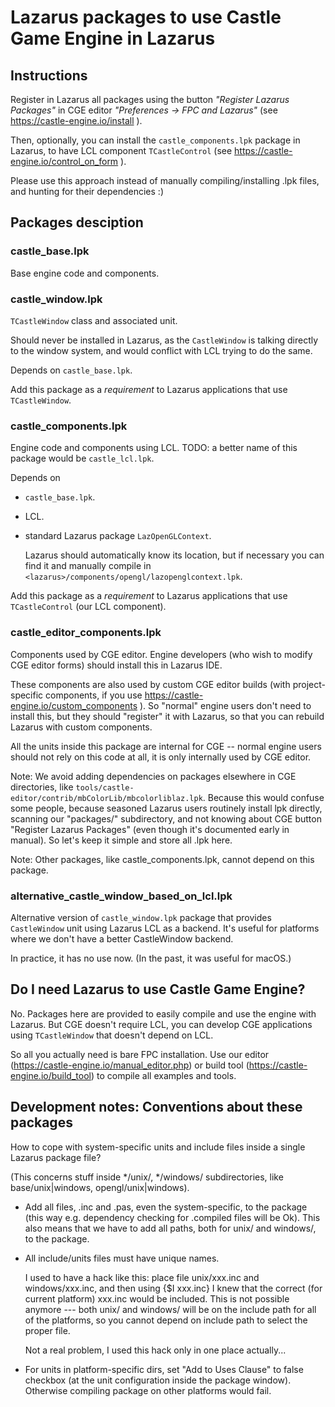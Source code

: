 # Lazarus packages to use Castle Game Engine in Lazarus

## Instructions

Register in Lazarus all packages using the button _"Register Lazarus Packages"_ in CGE editor _"Preferences -> FPC and Lazarus"_ (see https://castle-engine.io/install ).

Then, optionally, you can install the `castle_components.lpk` package in Lazarus, to have LCL component `TCastleControl` (see https://castle-engine.io/control_on_form ).

Please use this approach instead of manually compiling/installing .lpk files, and hunting for their dependencies :)

## Packages desciption

### castle_base.lpk

Base engine code and components.

### castle_window.lpk

`TCastleWindow` class and associated unit.

Should never be installed in Lazarus, as the `CastleWindow` is talking directly to the window system, and would conflict with LCL trying to do the same.

Depends on `castle_base.lpk`.

Add this package as a _requirement_ to Lazarus applications that use `TCastleWindow`.

### castle_components.lpk

Engine code and components using LCL. TODO: a better name of this package would be `castle_lcl.lpk`.

Depends on

- `castle_base.lpk`.

- LCL.

- standard Lazarus package `LazOpenGLContext`.

    Lazarus should automatically know its location, but if necessary you can find it and manually compile in `<lazarus>/components/opengl/lazopenglcontext.lpk`.

Add this package as a _requirement_ to Lazarus applications that use `TCastleControl` (our LCL component).

### castle_editor_components.lpk

Components used by CGE editor. Engine developers (who wish to modify CGE editor forms) should install this in Lazarus IDE.

These components are also used by custom CGE editor builds (with project-specific components, if you use https://castle-engine.io/custom_components ). So "normal" engine users don't need to install this, but they should "register" it with Lazarus, so that you can rebuild Lazarus with custom components.

All the units inside this package are internal for CGE -- normal engine users should not rely on this code at all, it is only internally used by CGE editor.

Note: We avoid adding dependencies on packages elsewhere in CGE directories, like `tools/castle-editor/contrib/mbColorLib/mbcolorliblaz.lpk`. Because this would confuse some people, because seasoned Lazarus users routinely install lpk directly, scanning our "packages/" subdirectory, and not knowing about CGE button "Register Lazarus Packages" (even though it's documented early in manual). So let's keep it simple and store all .lpk here.

Note: Other packages, like castle_components.lpk, cannot depend on this package.

### alternative_castle_window_based_on_lcl.lpk

Alternative version of `castle_window.lpk` package that provides `CastleWindow` unit using Lazarus LCL as a backend. It's useful for platforms where we don't have a better CastleWindow backend.

In practice, it has no use now. (In the past, it was useful for macOS.)

## Do I need Lazarus to use Castle Game Engine?

No. Packages here are provided to easily compile and use the engine with Lazarus. But CGE doesn't require LCL, you can develop CGE applications using `TCastleWindow` that doesn't depend on LCL.

So all you actually need is bare FPC installation. Use our editor (https://castle-engine.io/manual_editor.php) or build tool (https://castle-engine.io/build_tool) to compile all examples and tools.

## Development notes: Conventions about these packages

How to cope with system-specific units and include files inside
a single Lazarus package file?

  (This concerns stuff inside */unix/, */windows/ subdirectories,
  like base/unix|windows, opengl/unix|windows).

  - Add all files, .inc and .pas, even the system-specific, to the package
    (this way e.g. dependency checking for .compiled files will be Ok).
    This also means that we have to add all paths,
    both for unix/ and windows/, to the package.

  - All include/units files must have unique names.

    I used to have a hack like this: place file unix/xxx.inc
    and windows/xxx.inc, and then using {$I xxx.inc}
    I knew that the correct (for current platform) xxx.inc would be included.
    This is not possible anymore --- both unix/ and windows/ will be
    on the include path for all of the platforms,
    so you cannot depend on include path to select the proper file.

    Not a real problem, I used this hack only in one place actually...

  - For units in platform-specific dirs, set "Add to Uses Clause" to false
    checkbox (at the unit configuration inside the package window).
    Otherwise compiling package on other platforms would fail.
